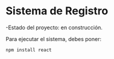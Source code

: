 <h1>Sistema de Registro</h1>
-Estado del proyecto: en construcción. 

Para ejecutar el sistema, debes poner: 

``` npm install react ```
